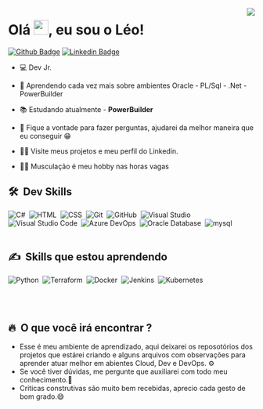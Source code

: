 <img align="right" heigth= "550em"
src="https://raw.githubusercontent.com/gist/leohsantana20/152f47468b0e27af008be7072783c525/raw/bc3d09cbac496f4655f9ef52c9b5009f6d12b309/githubcard.svg"/>
<h1 align="left">Olá <img src="https://raw.githubusercontent.com/kaueMarques/kaueMarques/master/hi.gif" height="30px">, eu sou o Léo!</h1>

[![Github Badge](https://img.shields.io/badge/-Github-000?style=flat-square&logo=Github&logoColor=white&link=https://github.com/leohsantana20)](https://github.com/leohsantana20)
[![Linkedin Badge](https://img.shields.io/badge/-LinkedIn-blue?style=flat-square&logo=Linkedin&logoColor=white&link=https://www.linkedin.com/in/leonardo-sant-ana-49706818a/)](https://www.linkedin.com/in/leonardo-sant-ana-49706818a/)


- 💻  Dev Jr.

- 🔭 Aprendendo cada vez mais sobre ambientes Oracle - PL/Sql - .Net - PowerBuilder

- 📚 Estudando atualmente - **PowerBuilder**

- 💬 Fique a vontade para fazer perguntas, ajudarei da melhor maneira que eu conseguir 😁

- 🙋‍♂️ Visite meus projetos e meu perfil do Linkedin.

- 🏋️‍♂️ Musculação é meu hobby nas horas vagas



## 🛠 &nbsp;Dev Skills
![C#](https://img.shields.io/badge/-05122A?style=flat&logo=csharp)&nbsp;
![HTML](https://img.shields.io/badge/-HTML-05122A?style=flat&logo=HTML5)&nbsp;
![CSS](https://img.shields.io/badge/-CSS-05122A?style=flat&logo=CSS3&logoColor=1572B6)&nbsp;
![Git](https://img.shields.io/badge/-Git-05122A?style=flat&logo=git)&nbsp;
![GitHub](https://img.shields.io/badge/-GitHub-05122A?style=flat&logo=github)&nbsp;
![Visual Studio](https://img.shields.io/badge/-Visual_Studio-05122A?style=flat&logo=visualstudio)&nbsp;
![Visual Studio Code](https://img.shields.io/badge/-Visual%20Studio%20Code-05122A?style=flat&logo=visual-studio-code&logoColor=007ACC)&nbsp;
![Azure DevOps](https://img.shields.io/badge/-AzureDevOps-05122A?style=flat&logo=azuredevops)&nbsp;
![Oracle Database](https://img.shields.io/badge/-Oracle-05122A?style=flat&logo=oracle)&nbsp;
![mysql](https://img.shields.io/badge/-MySql-05122A?style=flat&logo=mysql)&nbsp;
<br><br>
          
          
 ## ✍️ &nbsp;Skills que estou aprendendo
 ![Python](https://img.shields.io/badge/-Python-05122A?style=flat&logo=python)&nbsp;
 ![Terraform](https://img.shields.io/badge/-Terraform-05122A?style=flat&logo=terraform)&nbsp;
 ![Docker](https://img.shields.io/badge/-Docker-05122A?style=flat&logo=docker)&nbsp;
 ![Jenkins](https://img.shields.io/badge/-Jenkins-05122A?style=flat&logo=jenkins)&nbsp;
 ![Kubernetes](https://img.shields.io/badge/-Kubernetes-05122A?style=flat&logo=Kubernetes)&nbsp;
 
<br><br>

## 🔥 &nbsp;O que você irá encontrar ?
- Esse é meu ambiente de aprendizado, aqui deixarei os reposotórios dos projetos que estárei criando e alguns arquivos com observações para aprender atuar melhor em abientes Cloud, Dev e DevOps. ⚙️
- Se você tiver dúvidas, me pergunte que auxiliarei com todo meu conhecimento.🤔
- Criticas construtivas são muito bem recebidas, aprecio cada gesto de bom grado.😄
          
          
          


